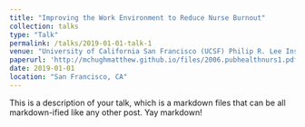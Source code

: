 ```yaml
---
title: "Improving the Work Environment to Reduce Nurse Burnout"
collection: talks
type: "Talk"
permalink: /talks/2019-01-01-talk-1
venue: "University of California San Francisco (UCSF) Philip R. Lee Institute for Health Policy Studies. UCSF."
paperurl: 'http://mchughmatthew.github.io/files/2006.pubhealthnurs1.pdf'
date: 2019-01-01
location: "San Francisco, CA"
---
```


This is a description of your talk, which is a markdown files that can be all markdown-ified like any other post. Yay markdown!

